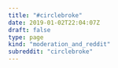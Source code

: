 ```yaml
---
title: "#circlebroke"
date: 2019-01-02T22:04:07Z
draft: false
type: page
kind: "moderation_and_reddit"
subreddit: "circlebroke"
---
```

